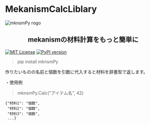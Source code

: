 # MekanismCalcLiblary

![mknsmPy rogo](https://user-images.githubusercontent.com/122292089/236683530-15675752-b36e-428e-9e9f-1a1f292853f0.png)

<h2 align="center">mekanismの材料計算をもっと簡単に</h2>

[![MIT License](http://img.shields.io/badge/license-MIT-blue.svg?style=flat)](https://github.com/regonn/polar_bear/blob/master/LICENSE.txt)
[![PyPI version](https://badge.fury.io/py/mknsmPy.svg)](https://badge.fury.io/py/mknsmPy)

> pip install mknsmPy

作りたいものの名前と個数を引数に代入すると材料を辞書型で返します。

・使用例

> mknsmPy.Calc("アイテム名", 42) 

```
{"材料1": "個数",
 "材料2": "個数",
 "材料3": "個数",
 ...}
```

